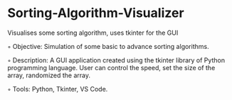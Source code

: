 # Sorting-Algorithm-Visualizer
Visualises some sorting algorithm, uses tkinter for the GUI

◦	Objective: Simulation of some basic to advance sorting algorithms.

◦	Description: A GUI application created using the tkinter library of Python programming language. User can control the speed, set the size of the array, randomized the array.

◦	Tools: Python, Tkinter, VS Code.
